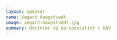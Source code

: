 ```yaml
---
layout: speaker
name: Vegard Haugstvedt
image: vegard-haugstvedt.jpg
summary: Utvikler og uu-spesialist i NAV
---
```

